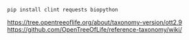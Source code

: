 ```
pip install clint requests biopython
```

https://tree.opentreeoflife.org/about/taxonomy-version/ott2.9
https://github.com/OpenTreeOfLife/reference-taxonomy/wiki/